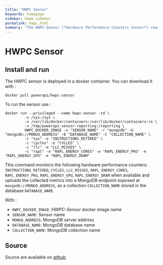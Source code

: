 ```yaml
---
title: "HWPC Sensor"
keywords: homepage
sidebar: home_sidebar 
permalink: hwpc.html
summary: "The HWPC-Sensor (*Hardware Performance Counters Sensor*) read data from the hardware performance counters exposed by the processor." 
---
```


# HWPC Sensor

## Install and run

The HWPC sensor is deployed in a docker container. You can download it with : 

	docker pull powerapi/hwpc-sensor

To run the sensor use : 

	docker run --privileged --name hwpc-sensor -td \
             -v /sys:/sys \
             -v /var/lib/docker/containers:/var/lib/docker/containers:ro \
             -v /tmp/powerapi-sensor-reporting:/reporting \
             HWPC_DOCKER_IMAGE -n "SENSOR_NAME" -r "mongodb" -U "mongodb://MONGO_ADDRESS" -D "DATABASE_NAME" -C "COLLECTION_NAME" \
             -c "sys" -e "INSTRUCTIONS_RETIRED" \
             -c "cycles" -e "CYCLES" \
             -c "llc" -e "LLC_MISSES" \
             -c "rapl" -e "RAPL_ENERGY_CORES" -e "RAPL_ENERGY_PKG" -e "RAPL_ENERGY_GPU" -e "RAPL_ENERGY_DRAM"

This command monitors the following hardware performance counters:
``INSTRUCTIONS_RETIRED``, ``CYCLES``, ``LLC_MISSES``, ``RAPL_ENERGY_CORES``,
``RAPL_ENERGY_PKG``, ``RAPL_ENERGY_GPU``, ``RAPL_ENERGY_DRAM`` when available
and uploads the collected metrics into a MongoDB endpoint exposed at
``mongodb://MONGO_ADDRESS``, as a collection ``COLLECTION_NAME`` stored in the
database ``DATABASE_NAME``.

With : 

- `HWPC_DOCKER_IMAGE` :*HWPC-Sensor* docker image name
- `SENSOR_NAME`: Sensor name
- `MONGO_ADDRESS`: MongoDB server address
- `DATABASE_NAME`: MongoDB database name
- `COLLECTION_NAME`: MongoDB collection name

## Source

Source are available on [github](https://github.com/powerapi-ng/hwpc-sensor)
